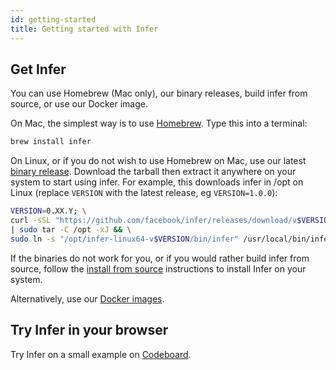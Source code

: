 ```yaml
---
id: getting-started
title: Getting started with Infer
---
```


## Get Infer

You can use Homebrew (Mac only), our binary releases, build infer from source,
or use our Docker image.

On Mac, the simplest way is to use [Homebrew](http://brew.sh/). Type this into a
terminal:

```sh
brew install infer
```

On Linux, or if you do not wish to use Homebrew on Mac, use our latest
[binary release](https://github.com/facebook/infer/releases/latest). Download
the tarball then extract it anywhere on your system to start using infer. For
example, this downloads infer in /opt on Linux (replace `VERSION` with the
latest release, eg `VERSION=1.0.0`):

```bash
VERSION=0.XX.Y; \
curl -sSL "https://github.com/facebook/infer/releases/download/v$VERSION/infer-linux64-v$VERSION.tar.xz" \
| sudo tar -C /opt -xJ && \
sudo ln -s "/opt/infer-linux64-v$VERSION/bin/infer" /usr/local/bin/infer
```

If the binaries do not work for you, or if you would rather build infer from
source, follow the
[install from source](https://github.com/facebook/infer/blob/main/INSTALL.md#install-infer-from-source)
instructions to install Infer on your system.

Alternatively, use our [Docker images](https://github.com/facebook/infer/tree/main/docker).

## Try Infer in your browser

Try Infer on a small example on
[Codeboard](https://codeboard.io/projects/11587?view=2.1-21.0-22.0).
